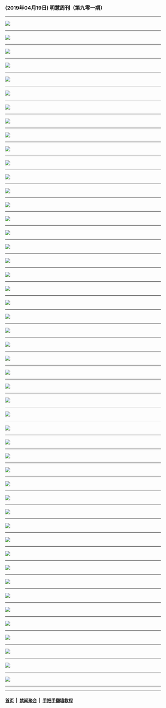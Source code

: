 ### (2019年04月19日) 明慧周刊（第九零一期） 

---

<img src="http://qikan.minghui.org/mhqkpage/qikanimage/2019/04/19/mhweekly901_read-online1.png"/><hr/>
<img src="http://qikan.minghui.org/mhqkpage/qikanimage/2019/04/19/mhweekly901_read-online2.png"/><hr/>
<img src="http://qikan.minghui.org/mhqkpage/qikanimage/2019/04/19/mhweekly901_read-online3.png"/><hr/>
<img src="http://qikan.minghui.org/mhqkpage/qikanimage/2019/04/19/mhweekly901_read-online4.png"/><hr/>
<img src="http://qikan.minghui.org/mhqkpage/qikanimage/2019/04/19/mhweekly901_read-online5.png"/><hr/>
<img src="http://qikan.minghui.org/mhqkpage/qikanimage/2019/04/19/mhweekly901_read-online6.png"/><hr/>
<img src="http://qikan.minghui.org/mhqkpage/qikanimage/2019/04/19/mhweekly901_read-online7.png"/><hr/>
<img src="http://qikan.minghui.org/mhqkpage/qikanimage/2019/04/19/mhweekly901_read-online8.png"/><hr/>
<img src="http://qikan.minghui.org/mhqkpage/qikanimage/2019/04/19/mhweekly901_read-online9.png"/><hr/>
<img src="http://qikan.minghui.org/mhqkpage/qikanimage/2019/04/19/mhweekly901_read-online10.png"/><hr/>
<img src="http://qikan.minghui.org/mhqkpage/qikanimage/2019/04/19/mhweekly901_read-online11.png"/><hr/>
<img src="http://qikan.minghui.org/mhqkpage/qikanimage/2019/04/19/mhweekly901_read-online12.png"/><hr/>
<img src="http://qikan.minghui.org/mhqkpage/qikanimage/2019/04/19/mhweekly901_read-online13.png"/><hr/>
<img src="http://qikan.minghui.org/mhqkpage/qikanimage/2019/04/19/mhweekly901_read-online14.png"/><hr/>
<img src="http://qikan.minghui.org/mhqkpage/qikanimage/2019/04/19/mhweekly901_read-online15.png"/><hr/>
<img src="http://qikan.minghui.org/mhqkpage/qikanimage/2019/04/19/mhweekly901_read-online16.png"/><hr/>
<img src="http://qikan.minghui.org/mhqkpage/qikanimage/2019/04/19/mhweekly901_read-online17.png"/><hr/>
<img src="http://qikan.minghui.org/mhqkpage/qikanimage/2019/04/19/mhweekly901_read-online18.png"/><hr/>
<img src="http://qikan.minghui.org/mhqkpage/qikanimage/2019/04/19/mhweekly901_read-online19.png"/><hr/>
<img src="http://qikan.minghui.org/mhqkpage/qikanimage/2019/04/19/mhweekly901_read-online20.png"/><hr/>
<img src="http://qikan.minghui.org/mhqkpage/qikanimage/2019/04/19/mhweekly901_read-online21.png"/><hr/>
<img src="http://qikan.minghui.org/mhqkpage/qikanimage/2019/04/19/mhweekly901_read-online22.png"/><hr/>
<img src="http://qikan.minghui.org/mhqkpage/qikanimage/2019/04/19/mhweekly901_read-online23.png"/><hr/>
<img src="http://qikan.minghui.org/mhqkpage/qikanimage/2019/04/19/mhweekly901_read-online24.png"/><hr/>
<img src="http://qikan.minghui.org/mhqkpage/qikanimage/2019/04/19/mhweekly901_read-online25.png"/><hr/>
<img src="http://qikan.minghui.org/mhqkpage/qikanimage/2019/04/19/mhweekly901_read-online26.png"/><hr/>
<img src="http://qikan.minghui.org/mhqkpage/qikanimage/2019/04/19/mhweekly901_read-online27.png"/><hr/>
<img src="http://qikan.minghui.org/mhqkpage/qikanimage/2019/04/19/mhweekly901_read-online28.png"/><hr/>
<img src="http://qikan.minghui.org/mhqkpage/qikanimage/2019/04/19/mhweekly901_read-online29.png"/><hr/>
<img src="http://qikan.minghui.org/mhqkpage/qikanimage/2019/04/19/mhweekly901_read-online30.png"/><hr/>
<img src="http://qikan.minghui.org/mhqkpage/qikanimage/2019/04/19/mhweekly901_read-online31.png"/><hr/>
<img src="http://qikan.minghui.org/mhqkpage/qikanimage/2019/04/19/mhweekly901_read-online32.png"/><hr/>
<img src="http://qikan.minghui.org/mhqkpage/qikanimage/2019/04/19/mhweekly901_read-online33.png"/><hr/>
<img src="http://qikan.minghui.org/mhqkpage/qikanimage/2019/04/19/mhweekly901_read-online34.png"/><hr/>
<img src="http://qikan.minghui.org/mhqkpage/qikanimage/2019/04/19/mhweekly901_read-online35.png"/><hr/>
<img src="http://qikan.minghui.org/mhqkpage/qikanimage/2019/04/19/mhweekly901_read-online36.png"/><hr/>
<img src="http://qikan.minghui.org/mhqkpage/qikanimage/2019/04/19/mhweekly901_read-online37.png"/><hr/>
<img src="http://qikan.minghui.org/mhqkpage/qikanimage/2019/04/19/mhweekly901_read-online38.png"/><hr/>
<img src="http://qikan.minghui.org/mhqkpage/qikanimage/2019/04/19/mhweekly901_read-online39.png"/><hr/>
<img src="http://qikan.minghui.org/mhqkpage/qikanimage/2019/04/19/mhweekly901_read-online40.png"/><hr/>
<img src="http://qikan.minghui.org/mhqkpage/qikanimage/2019/04/19/mhweekly901_read-online41.png"/><hr/>
<img src="http://qikan.minghui.org/mhqkpage/qikanimage/2019/04/19/mhweekly901_read-online42.png"/><hr/>
<img src="http://qikan.minghui.org/mhqkpage/qikanimage/2019/04/19/mhweekly901_read-online43.png"/><hr/>
<img src="http://qikan.minghui.org/mhqkpage/qikanimage/2019/04/19/mhweekly901_read-online44.png"/><hr/>
<img src="http://qikan.minghui.org/mhqkpage/qikanimage/2019/04/19/mhweekly901_read-online45.png"/><hr/>
<img src="http://qikan.minghui.org/mhqkpage/qikanimage/2019/04/19/mhweekly901_read-online46.png"/><hr/>
<img src="http://qikan.minghui.org/mhqkpage/qikanimage/2019/04/19/mhweekly901_read-online47.png"/><hr/>
<img src="http://qikan.minghui.org/mhqkpage/qikanimage/2019/04/19/mhweekly901_read-online48.png"/><hr/>


---

#### [首页](../../../..) &nbsp;|&nbsp; [禁闻聚合](https://github.com/gfw-breaker/banned-news) &nbsp;|&nbsp; [手把手翻墙教程](https://github.com/gfw-breaker/guides) 